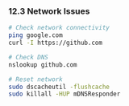 ### 12.3 Network Issues
```bash
# Check network connectivity
ping google.com
curl -I https://github.com

# Check DNS
nslookup github.com

# Reset network
sudo dscacheutil -flushcache
sudo killall -HUP mDNSResponder
```
